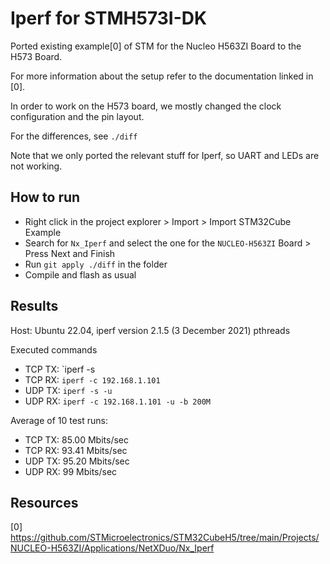 # Iperf for STMH573I-DK

Ported existing example[0] of STM for the Nucleo H563ZI Board to the H573 Board.

For more information about the setup refer to the documentation linked in [0].

In order to work on the H573 board, we mostly changed the clock configuration and the pin layout. 

For the differences, see `./diff`

Note that we only ported the relevant stuff for Iperf, so UART and LEDs are not working.

## How to run
- Right click in the project explorer > Import > Import STM32Cube Example
- Search for `Nx_Iperf` and select the one for the `NUCLEO-H563ZI` Board > Press Next and Finish
- Run `git apply ./diff` in the folder
- Compile and flash as usual

## Results
Host: Ubuntu 22.04, iperf version 2.1.5 (3 December 2021) pthreads

Executed commands
- TCP TX: `iperf -s
- TCP RX: `iperf -c 192.168.1.101`
- UDP TX: `iperf -s -u` 
- UDP RX: `iperf -c 192.168.1.101 -u -b 200M`

Average of 10 test runs:
- TCP TX: 85.00 Mbits/sec 
- TCP RX: 93.41 Mbits/sec
- UDP TX: 95.20 Mbits/sec
- UDP RX: 99    Mbits/sec


## Resources

[0] https://github.com/STMicroelectronics/STM32CubeH5/tree/main/Projects/NUCLEO-H563ZI/Applications/NetXDuo/Nx_Iperf
